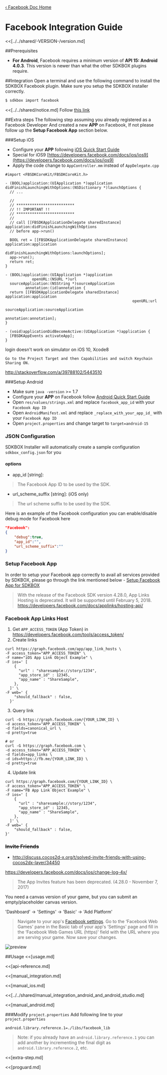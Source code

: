 [&#8249; Facebook Doc Home](./)

<h1>Facebook Integration Guide</h1>
<<[../../shared/-VERSION-/version.md]

##Prerequisites
* __For Android__, Facebook requires a minimum version of __API 15: Android 4.0.3__. This version is newer than what the other SDKBOX plugins require.

##Integration
Open a terminal and use the following command to install the SDKBOX Facebook plugin. Make sure you setup the SDKBOX installer correctly.
```bash
$ sdkbox import facebook
```

<<[../../shared/notice.md]
Follow [this link](https://developers.facebook.com/docs/ios/ios9)

##Extra steps
The following step assuming you already registered as a Facebook Developer
And created a new __APP__ on Facebook, If not please follow up the __Setup Facebook App__ section below.

###Setup iOS
* Configure your __APP__ following [iOS Quick Start Guide](https://developers.facebook.com/quickstarts/?platform=ios)
* Special for iOS9 [https://developers.facebook.com/docs/ios/ios9](https://developers.facebook.com/docs/ios/ios9)
* Apply the code change to `AppController.mm` instead of `AppDelegate.cpp`

```
#import <FBSDKCoreKit/FBSDKCoreKit.h>

- (BOOL)application:(UIApplication *)application didFinishLaunchingWithOptions:(NSDictionary *)launchOptions {
  // ...

  //
  // **************************
  // !! IMPORTANT !!
  // **************************
  //
  // call [[FBSDKApplicationDelegate sharedInstance] application:didFinishLaunchingWithOptions
  // before app->run()

  BOOL ret = [[FBSDKApplicationDelegate sharedInstance] application:application
                                      didFinishLaunchingWithOptions:launchOptions];
  app->run();
  return ret;
}

- (BOOL)application:(UIApplication *)application
            openURL:(NSURL *)url
  sourceApplication:(NSString *)sourceApplication
         annotation:(id)annotation {
  return [[FBSDKApplicationDelegate sharedInstance] application:application
                                                         openURL:url
                                               sourceApplication:sourceApplication
                                                      annotation:annotation];
}

- (void)applicationDidBecomeActive:(UIApplication *)application {
  [FBSDKAppEvents activateApp];
}

```

login doesn't work on simulator on iOS 10, Xcode8

~~~
Go to the Project Target and then Capabilities and switch Keychain Sharing ON.
~~~
http://stackoverflow.com/a/39788102/5443510


###Setup Android
* Make sure `java -version` >= 1.7
* Configure your __APP__ on Facebook follow [Android Quick Start Guide](https://developers.facebook.com/quickstarts/?platform=android)
* Open `res/values/strings.xml` and replace `facebook_app_id` with your `Facebook App ID`
* Open `AndroidManifest.xml` and replace `_replace_with_your_app_id_` with your `Facebook App ID`
* Open `project.properties` and change target to `target=android-15`

<!--## Configuration
<<[../../shared/sdkbox_cloud.md]
<<[../../shared/remote_application_config.md]-->

### JSON Configuration
SDKBOX Installer will automatically create a sample configuration `sdkbox_config.json` for you

#### options

- app_id [string]:

> The Facebook App ID to be used by the SDK.

- url_scheme_suffix [string]: (iOS only)

> The url scheme suffix to be used by the SDK.

Here is an example of the Facebook configuration you can enable/disable debug mode for Facebook here
```json
"Facebook":
{
    "debug":true,
    "app_id":"",
    "url_scheme_suffix":""
}
```
### Setup Facebook App
In order to setup your Facebook app correctly to avail all services provided by SDKBOX, please go through the link mentioned below -
[Setup Facebook App for SDKBOX](http://blog.cocos2d-x.org/2016/07/setting-up-facebook-app-for-sdkbox-services/)
> With the release of the Facebook SDK version 4.28.0, App Links Hosting is deprecated. It will be supported until February 5, 2018.
> https://developers.facebook.com/docs/applinks/hosting-api/

### Facebook App Links Host

1. Get `APP_ACCESS_TOKEN` (App Token) in https://developers.facebook.com/tools/access_token/
2. Create links

```
curl https://graph.facebook.com/app/app_link_hosts \
-F access_token="APP_ACCESS_TOKEN" \
-F name="iOS App Link Object Example" \
-F ios=' [
    {
      "url" : "sharesample://story/1234",
      "app_store_id" : 12345,
      "app_name" : "ShareSample",
    },
  ]' \
-F web=' {
    "should_fallback" : false,
  }'
```

3. Query link

```
curl -G https://graph.facebook.com/{YOUR_LINK_ID} \
-d access_token="APP_ACCESS_TOKEN" \
-d fields=canonical_url \
-d pretty=true

# or
curl -G https://graph.facebook.com \
-d access_token="APP_ACCESS_TOKEN" \
-d fields=app_links \
-d ids=https://fb.me/{YOUR_LINK_ID} \
-d pretty=true
```

4. Update link

```
curl https://graph.facebook.com/{YOUR_LINK_ID} \
-F access_token="APP_ACCESS_TOKEN" \
-F name="FB App Link Object Example" \
-F ios=' [
    {
      "url" : "sharesample://story/1234",
      "app_store_id" : 12345,
      "app_name" : "ShareSample",
    },
  ]' \
-F web=' {
    "should_fallback" : false,
}'
```


### ~~Invite Friends~~
- http://discuss.cocos2d-x.org/t/solved-invite-friends-with-using-cocos2dx-layer/34450

https://developers.facebook.com/docs/ios/change-log-4x/

> The App Invites feature has been deprecated. (4.28.0 - November 7, 2017)


You need a canvas version of your game, but you can submit an empty/placeholder canvas version.

'Dashboard' -> 'Settings' -> 'Basic' -> 'Add Platform'

> Navigate to your app's [Facebook settings](https://developers.facebook.com/apps/). Go to the ‘Facebook Web Games' pane in the Basic tab of your app's ‘Settings' page and fill in the ‘Facebook Web Games URL (https)' field with the URL where you are serving your game. Now save your changes.

![preview](https://scontent-lax3-1.xx.fbcdn.net/v/t39.2178-6/16781471_393759444334692_3641607580918218752_n.PNG?_nc_cat=0&oh=2ac23410835c91da267971b1460f2d64&oe=5B74F3CE)

<!--<<[sdkbox-config-encrypt.md]-->

##Usage
<<[usage.md]

<<[api-reference.md]

<<[manual_integration.md]

<<[manual_ios.md]

<<[../../shared/manual_integration_android_and_android_studio.md]

<<[manual_android.md]

###Modify `project.properties`
Add following line to your `project.properties`

```
android.library.reference.1=./libs/facebook_lib
```

> Note: if you already have an `android.library.reference.1` you can add
> another by incrementing the final digit as `android.library.reference.2`, etc.

<<[extra-step.md]

<<[proguard.md]
